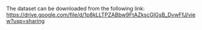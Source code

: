 The dataset can be downloaded from the following link:
https://drive.google.com/file/d/1p8kLLTPZABbw9FtAZkscGlGsB_DvwFfJ/view?usp=sharing
